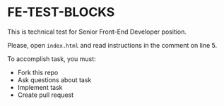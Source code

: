 # FE-TEST-BLOCKS

This is technical test for Senior Front-End Developer position.

Please, open `index.html` and read instructions in the comment on line 5.

To accomplish task, you must:
* Fork this repo
* Ask questions about task
* Implement task
* Create pull request
